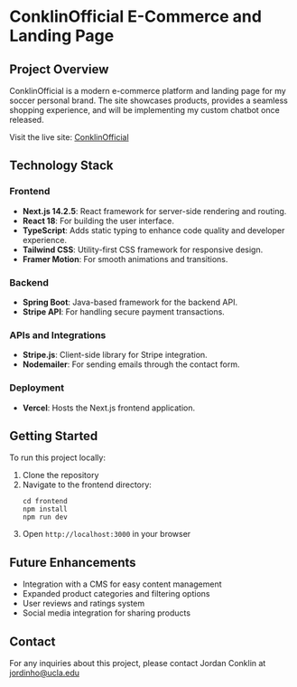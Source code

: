 # ConklinOfficial E-Commerce and Landing Page

## Project Overview

ConklinOfficial is a modern e-commerce platform and landing page for my soccer personal brand. The site showcases products, provides a seamless shopping experience, and will be implementing my custom chatbot once released.

Visit the live site: [ConklinOfficial](https://conklinofficial-landing-page.vercel.app/)

## Technology Stack

### Frontend
- **Next.js 14.2.5**: React framework for server-side rendering and routing.
- **React 18**: For building the user interface.
- **TypeScript**: Adds static typing to enhance code quality and developer experience.
- **Tailwind CSS**: Utility-first CSS framework for responsive design.
- **Framer Motion**: For smooth animations and transitions.

### Backend
- **Spring Boot**: Java-based framework for the backend API.
- **Stripe API**: For handling secure payment transactions.

### APIs and Integrations
- **Stripe.js**: Client-side library for Stripe integration.
- **Nodemailer**: For sending emails through the contact form.

### Deployment
- **Vercel**: Hosts the Next.js frontend application.

## Getting Started

To run this project locally:

1. Clone the repository
2. Navigate to the frontend directory:
   ```
   cd frontend
   npm install
   npm run dev
   ```
3. Open `http://localhost:3000` in your browser

## Future Enhancements

- Integration with a CMS for easy content management
- Expanded product categories and filtering options
- User reviews and ratings system
- Social media integration for sharing products

## Contact

For any inquiries about this project, please contact Jordan Conklin at jordinho@ucla.edu

